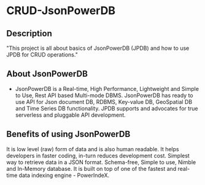 # CRUD-JsonPowerDB
## Description

"This project is all about basics of JsonPowerDB (JPDB) and how to use JPDB for CRUD operations."


## About JsonPowerDB
- JsonPowerDB is a Real-time, High Performance, Lightweight and Simple to Use, Rest API based Multi-mode DBMS. JsonPowerDB has ready to use API for Json document DB, RDBMS, Key-value DB, GeoSpatial DB and Time Series DB functionality. JPDB supports and advocates for true serverless and pluggable API development.


## Benefits of using JsonPowerDB
It is low level (raw) form of data and is also human readable.
It helps developers in faster coding, in-turn reduces development cost.
Simplest way to retrieve data in a JSON format.
Schema-free, Simple to use, Nimble and In-Memory database.
It is built on top of one of the fastest and real-time data indexing engine - PowerIndeX.
